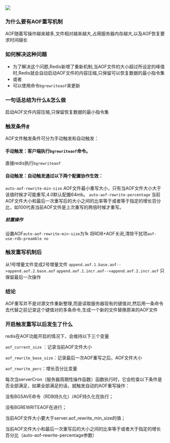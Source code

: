![](image-20230807172203705.png)


### 为什么要有AOF重写机制
AOF随着写操作越来越多,文件相对越来越大,占用服务器内存越大,以及AOF恢复要求时间越长
### 如何解决这种问题
- 为了解决这个问题,Redis新增了重新机制,当AOF文件的大小超过所设定的峰值时,Redis就会自动启动AOF文件的内容压缩,只保留可以恢复数据的最小指令集
- 或者
- 可以使用命令`bgrewriteaof`来更新
### 一句话总结为什么&怎么做
启动AOF文件内容压缩,只保留恢复数据的最小指令集

### 触发条件[#](https://www.cnblogs.com/StKali/p/13087736.html#%E8%A7%A6%E5%8F%91%E6%9D%A1%E4%BB%B6)
AOF文件触发条件可分为手动触发和自动触发：
#### 手动触发：客户端执行`bgrewriteaof`命令。
直接redis执行`bgrewriteaof`

#### 自动触发：自动触发通过以下两个配置协作生效：
`auto-aof-rewrite-min-size`
AOF文件最小重写大小，只有当AOF文件大小大于该值时候才可能重写,4.0默认配置64mb。
`auto-aof-rewrite-percentage`
当前AOF文件大小和最后一次重写后的大小之间的比率等于或者等于指定的增长百分比，如100代表当前AOF文件是上次重写的两倍时候才重写。　
##### 前置操作
设置AOF`auto-aof-rewrite-min-size`为1k
将RDB+AOF关闭,清除干扰项`aof-use-rdb-preamble no`
### 触发重写机制后
从1号增量文件变成2号增量文件
`append.aof.1.base.aof-->append.aof.2.base.aof`
`append.aof.1.incr.aof-->append.aof.2.incr.aof`
只保留最后一次操作
### 结论
AOF重写并不是对源文件重新整理,而是读取服务器现有的键值对,然后用一条命令去代替之前记录这个键值对的多条命令,生成一个新的文件替换原来的AOF文件
### 开启触发重写以后发生了什么
redis在AOF功能开启的情况下，会维持以下三个变量

`aof_current_size` ：记录当前AOF文件大小

`aof_rewrite_base_size`：记录最后一次AOF重写之后，AOF文件大小

`aof_rewrite_perc`：增长百分比变量

每次当serverCron（服务器周期性操作函数）函数执行时，它会检查以下条件是否全部满足，如果全部满足的话，就触发自动的AOF重写操作：

没有BGSAVE命令（RDB持久化）/AOF持久化在执行；

没有BGREWRITEAOF在进行；

当前AOF文件大小要大于server.aof_rewrite_min_size的值；

当前AOF文件大小和最后一次重写后的大小之间的比率等于或者大于指定的增长百分比（auto-aof-rewrite-percentage参数）